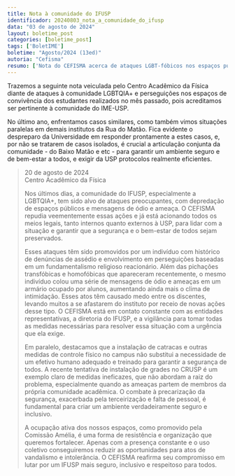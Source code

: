 ```yaml
---
title: Nota à comunidade do IFUSP
identificador: 20240803_nota_a_comunidade_do_ifusp
data: "03 de agosto de 2024"
layout: boletime_post
categories: [boletime_post]
tags: ['BoletIME']
boletime: "Agosto/2024 (13ed)"
autoria: "Cefisma"
resumo: ['Nota do CEFISMA acerca de ataques LGBT-fóbicos nos espaços públicos do domínio do IF-USP ocorridos ao final de agosto. O editoriado chama atenção, também, para uma contextualização da realidade no IME.']
---
```


Trazemos a seguinte nota veiculada pelo Centro Acadêmico da Física diante de ataques à comunidade LGBTQIA+ e perseguições nos espaços de convivência dos estudantes realizados no mês passado, pois acreditamos ser pertinente à comunidade do IME-USP.

No último ano, enfrentamos casos similares, como também vimos situações paralelas em demais institutos da Rua do Matão. Fica evidente o despreparo da Universidade em responder prontamente a estes casos, e, por não se tratarem de casos isolados, é crucial a articulação conjunta da comunidade - do Baixo Matão e etc - para garantir um ambiente seguro e de bem-estar a todos, e exigir da USP protocolos realmente eficientes.

> 20 de agosto de 2024<br>
> Centro Acadêmico da Física
>
> Nos últimos dias, a comunidade do IFUSP, especialmente a LGBTQIA+, tem sido alvo de ataques preocupantes, com depredação de espaços públicos e mensagens de ódio e ameaça. O CEFISMA repudia veementemente essas ações e já está acionando todos os meios legais, tanto internos quanto externos à USP, para lidar com a situação e garantir que a segurança e o bem-estar de todos sejam preservados.
>
> Esses ataques têm sido promovidos por um indivíduo com histórico de denúncias de assédio e envolvimento em perseguições baseadas em um fundamentalismo religioso reacionário. Além das pichações transfóbicas e homofóbicas que apareceram recentemente, o mesmo indivíduo colou uma série de mensagens de ódio e ameaças em um armário ocupado por alunos, aumentando ainda mais o clima de intimidação. Esses atos têm causado medo entre os discentes, levando muitos a se afastarem do instituto por receio de novas ações desse tipo. O CEFISMA está em contato constante com as entidades representativas, a diretoria do IFUSP, e a vigilância para tomar todas as medidas necessárias para resolver essa situação com a urgência que ela exige.
>
> Em paralelo, destacamos que a instalação de catracas e outras medidas de controle físico no campus não substitui a necessidade de um efetivo humano adequado e treinado para garantir a segurança de todos. A recente tentativa de instalação de grades no CRUSP é um exemplo claro de medidas ineficazes, que não abordam a raiz do problema, especialmente quando as ameaças partem de membros da própria comunidade acadêmica. O combate à precarização da segurança, exacerbada pela terceirização e falta de pessoal, é fundamental para criar um ambiente verdadeiramente seguro e inclusivo.
>
> A ocupação ativa dos nossos espaços, como promovido pela Comissão Amélia, é uma forma de resistência e organização que queremos fortalecer. Apenas com a presença constante e o uso coletivo conseguiremos reduzir as oportunidades para atos de vandalismo e intolerância. O CEFISMA reafirma seu compromisso em lutar por um IFUSP mais seguro, inclusivo e respeitoso para todos.